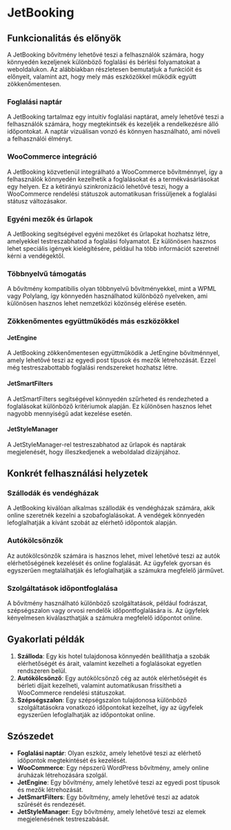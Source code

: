 # JetBooking

## Funkcionalitás és előnyök

A JetBooking bővítmény lehetővé teszi a felhasználók számára, hogy könnyedén kezeljenek különböző foglalási és bérlési folyamatokat a weboldalukon. Az alábbiakban részletesen bemutatjuk a funkcióit és előnyeit, valamint azt, hogy mely más eszközökkel működik együtt zökkenőmentesen.

### Foglalási naptár

A JetBooking tartalmaz egy intuitív foglalási naptárat, amely lehetővé teszi a felhasználók számára, hogy megtekintsék és kezeljék a rendelkezésre álló időpontokat. A naptár vizuálisan vonzó és könnyen használható, ami növeli a felhasználói élményt.

### WooCommerce integráció

A JetBooking közvetlenül integrálható a WooCommerce bővítménnyel, így a felhasználók könnyedén kezelhetik a foglalásokat és a termékvásárlásokat egy helyen. Ez a kétirányú szinkronizáció lehetővé teszi, hogy a WooCommerce rendelési státuszok automatikusan frissüljenek a foglalási státusz változásakor.

### Egyéni mezők és űrlapok

A JetBooking segítségével egyéni mezőket és űrlapokat hozhatsz létre, amelyekkel testreszabhatod a foglalási folyamatot. Ez különösen hasznos lehet speciális igények kielégítésére, például ha több információt szeretnél kérni a vendégektől.

### Többnyelvű támogatás

A bővítmény kompatibilis olyan többnyelvű bővítményekkel, mint a WPML vagy Polylang, így könnyedén használhatod különböző nyelveken, ami különösen hasznos lehet nemzetközi közönség elérése esetén.

### Zökkenőmentes együttműködés más eszközökkel

#### JetEngine

A JetBooking zökkenőmentesen együttműködik a JetEngine bővítménnyel, amely lehetővé teszi az egyedi post típusok és mezők létrehozását. Ezzel még testreszabottabb foglalási rendszereket hozhatsz létre.

#### JetSmartFilters

A JetSmartFilters segítségével könnyedén szűrheted és rendezheted a foglalásokat különböző kritériumok alapján. Ez különösen hasznos lehet nagyobb mennyiségű adat kezelése esetén.

#### JetStyleManager

A JetStyleManager-rel testreszabhatod az űrlapok és naptárak megjelenését, hogy illeszkedjenek a weboldalad dizájnjához.

## Konkrét felhasználási helyzetek

### Szállodák és vendégházak

A JetBooking kiválóan alkalmas szállodák és vendégházak számára, akik online szeretnék kezelni a szobafoglalásokat. A vendégek könnyedén lefoglalhatják a kívánt szobát az elérhető időpontok alapján.

### Autókölcsönzők

Az autókölcsönzők számára is hasznos lehet, mivel lehetővé teszi az autók elérhetőségének kezelését és online foglalását. Az ügyfelek gyorsan és egyszerűen megtalálhatják és lefoglalhatják a számukra megfelelő járművet.

### Szolgáltatások időpontfoglalása

A bővítmény használható különböző szolgáltatások, például fodrászat, szépségszalon vagy orvosi rendelők időpontfoglalására is. Az ügyfelek kényelmesen kiválaszthatják a számukra megfelelő időpontot online.

## Gyakorlati példák

1. **Szálloda**: Egy kis hotel tulajdonosa könnyedén beállíthatja a szobák elérhetőségét és árait, valamint kezelheti a foglalásokat egyetlen rendszeren belül.
2. **Autókölcsönző**: Egy autókölcsönző cég az autók elérhetőségét és bérleti díjait kezelheti, valamint automatikusan frissítheti a WooCommerce rendelési státuszokat.
3. **Szépségszalon**: Egy szépségszalon tulajdonosa különböző szolgáltatásokra vonatkozó időpontokat kezelhet, így az ügyfelek egyszerűen lefoglalhatják az időpontokat online.

## Szószedet

- **Foglalási naptár**: Olyan eszköz, amely lehetővé teszi az elérhető időpontok megtekintését és kezelését.
- **WooCommerce**: Egy népszerű WordPress bővítmény, amely online áruházak létrehozására szolgál.
- **JetEngine**: Egy bővítmény, amely lehetővé teszi az egyedi post típusok és mezők létrehozását.
- **JetSmartFilters**: Egy bővítmény, amely lehetővé teszi az adatok szűrését és rendezését.
- **JetStyleManager**: Egy bővítmény, amely lehetővé teszi az elemek megjelenésének testreszabását.
